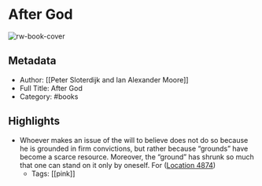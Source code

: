 # After God

![rw-book-cover](https://m.media-amazon.com/images/I/51TGeBC6RQL._SY160.jpg)

## Metadata
- Author: [[Peter Sloterdijk and Ian Alexander Moore]]
- Full Title: After God
- Category: #books

## Highlights
- Whoever makes an issue of the will to believe does not do so because he is grounded in firm convictions, but rather because “grounds” have become a scarce resource. Moreover, the “ground” has shrunk so much that one can stand on it only by oneself. For ([Location 4874](https://readwise.io/to_kindle?action=open&asin=B0877DVKC5&location=4874))
    - Tags: [[pink]] 
